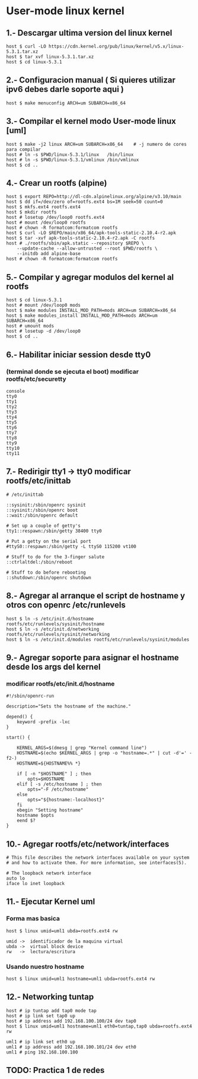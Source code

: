 # User-mode linux kernel

## 1.- Descargar ultima version del linux kernel
~~~
host $ curl -LO https://cdn.kernel.org/pub/linux/kernel/v5.x/linux-5.3.1.tar.xz
host $ tar xvf linux-5.3.1.tar.xz
host $ cd linux-5.3.1
~~~

## 2.- Configuracion manual ( Si quieres utilizar ipv6 debes darle soporte aqui )
~~~
host $ make menuconfig ARCH=um SUBARCH=x86_64
~~~

## 3.- Compilar el kernel modo User-mode linux [uml]
~~~
host $ make -j2 linux ARCH=um SUBARCH=x86_64    # -j numero de cores para compilar
host # ln -s $PWD/linux-5.3.1/linux   /bin/linux
host # ln -s $PWD/linux-5.3.1/vmlinux /bin/vmlinux
host $ cd ..
~~~

## 4.- Crear un rootfs (alpine)
~~~
host $ export REPO=http://dl-cdn.alpinelinux.org/alpine/v3.10/main
host $ dd if=/dev/zero of=rootfs.ext4 bs=1M seek=50 count=0
host $ mkfs.ext4 rootfs.ext4
host $ mkdir rootfs
host # losetup /dev/loop0 rootfs.ext4
host # mount /dev/loop0 rootfs
host # chown -R formatcom:formatcom rootfs
host $ curl -LO $REPO/main/x86_64/apk-tools-static-2.10.4-r2.apk 
host $ tar -xvf apk-tools-static-2.10.4-r2.apk -C rootfs
host # ./rootfs/sbin/apk.static --repository $REPO \
	--update-cache --allow-untrusted --root $PWD/rootfs \
	--initdb add alpine-base
host # chown -R formatcom:formatcom rootfs
~~~

## 5.- Compilar y agregar modulos del kernel al rootfs
~~~
host $ cd linux-5.3.1
host # mount /dev/loop0 mods
host $ make modules INSTALL_MOD_PATH=mods ARCH=um SUBARCH=x86_64
host $ make modules_install INSTALL_MOD_PATH=mods ARCH=um SUBARCH=x86_64
host # umount mods
host # losetup -d /dev/loop0
host $ cd ..
~~~

## 6.- Habilitar iniciar session desde tty0 
### (terminal donde se ejecuta el boot) modificar rootfs/etc/securetty
~~~
console
tty0
tty1
tty2
tty3
tty4
tty5
tty6
tty7
tty8
tty9
tty10
tty11
~~~

## 7.- Redirigir tty1 -> tty0 modificar rootfs/etc/inittab
~~~
# /etc/inittab

::sysinit:/sbin/openrc sysinit
::sysinit:/sbin/openrc boot
::wait:/sbin/openrc default

# Set up a couple of getty's
tty1::respawn:/sbin/getty 38400 tty0

# Put a getty on the serial port
#ttyS0::respawn:/sbin/getty -L ttyS0 115200 vt100

# Stuff to do for the 3-finger salute
::ctrlaltdel:/sbin/reboot

# Stuff to do before rebooting
::shutdown:/sbin/openrc shutdown
~~~

## 8.- Agregar al arranque el script de hostname y otros con openrc /etc/runlevels
~~~
host $ ln -s /etc/init.d/hostname rootfs/etc/runlevels/sysinit/hostname
host $ ln -s /etc/init.d/networking rootfs/etc/runlevels/sysinit/networking
host $ ln -s /etc/init.d/modules rootfs/etc/runlevels/sysinit/modules
~~~

## 9.- Agregar soporte para asignar el hostname desde los args del kernel 
### modificar rootfs/etc/init.d/hostname
~~~
#!/sbin/openrc-run

description="Sets the hostname of the machine."

depend() {
	keyword -prefix -lxc
}

start() {

	KERNEL_ARGS=$(dmesg | grep "Kernel command line")
	HOSTNAME=$(echo $KERNEL_ARGS | grep -o "hostname=.*" | cut -d'=' -f2-)
	HOSTNAME=${HOSTNAME%% *}

	if [ -n "$HOSTNAME" ] ; then
		opts=$HOSTNAME
	elif [ -s /etc/hostname ] ; then
		opts="-F /etc/hostname"
	else
		opts="${hostname:-localhost}"
	fi
	ebegin "Setting hostname"
	hostname $opts
	eend $?
}
~~~

## 10.- Agregar rootfs/etc/network/interfaces
~~~
# This file describes the network interfaces available on your system
# and how to activate them. For more information, see interfaces(5).

# The loopback network interface
auto lo
iface lo inet loopback
~~~

## 11.- Ejecutar Kernel uml

### Forma mas basica
~~~
host $ linux umid=uml1 ubda=rootfs.ext4 rw

umid ->  identificador de la maquina virtual
ubda ->  virtual block device
rw   ->  lectura/escritura
~~~

### Usando nuestro hostname
~~~
host $ linux umid=uml1 hostname=uml1 ubda=rootfs.ext4 rw
~~~

## 12.- Networking tuntap
~~~
host # ip tuntap add tap0 mode tap 
host # ip link set tap0 up
host # ip address add 192.168.100.100/24 dev tap0
host $ linux umid=uml1 hostname=uml1 eth0=tuntap,tap0 ubda=rootfs.ext4 rw

uml1 # ip link set eth0 up
uml1 # ip address add 192.168.100.101/24 dev eth0
uml1 # ping 192.168.100.100
~~~

## TODO: Practica 1 de redes
